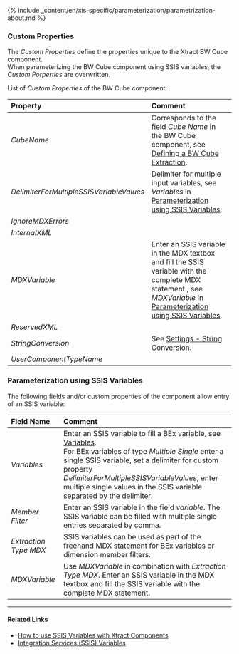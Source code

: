 
{% include _content/en/xis-specific/parameterization/parametrization-about.md  %}

### Custom Properties

The *Custom Properties* define the properties unique to the Xtract BW Cube component. <br>
When parameterizing the BW Cube component using SSIS variables, the *Custom Porperties* are overwritten.

List of *Custom Properties* of the BW Cube component:

|Property |Comment|
|:----|:----|
| *CubeName* | Corresponds to the field *Cube Name* in the BW Cube component, see [Defining a BW Cube Extraction](./bw-cube-extraction-define#defining-a-bw-cube-extraction).|
| *DelimiterForMultipleSSISVariableValues* | Delimiter for multiple input variables, see *Variables* in [Parameterization using SSIS Variables](##parameterization-using-ssis-variables).|
| *IgnoreMDXErrors* | |
| *InternalXML* | |
| *MDXVariable* | Enter an SSIS variable in the MDX textbox and fill the SSIS variable with the complete MDX statement., see *MDXVariable* in [Parameterization using SSIS Variables](#parameterization-using-ssis-variables). |
| *ReservedXML* | |
| *StringConversion* | See [Settings - String Conversion](./settings#string-conversion). |
| *UserComponentTypeName* | |

### Parameterization using SSIS Variables
The following fields and/or custom properties of the component allow entry of an SSIS variable:

|Field Name|Comment|
|:----|:----|
|*Variables*| Enter an SSIS variable to fill a BEx variable, see [Variables](./variables). <br>For BEx variables of type *Multiple Single* enter a single SSIS variable, set a delimiter for custom property *DelimiterForMultipleSSISVariableValues*, enter multiple single values in the SSIS variable separated by the delimiter. |
|*Member Filter*        |Enter an SSIS variable in the field *variable*. The SSIS variable can be filled with multiple single entries separated by comma.|
|*Extraction Type MDX* |SSIS variables can be used as part of the freehand MDX statement for BEx variables or dimension member filters. |
|*MDXVariable*        |Use *MDXVariable* in combination with *Extraction Type MDX*. Enter an SSIS variable in the MDX textbox and fill the SSIS variable with the complete MDX statement.|

****
#### Related Links
- [How to use SSIS Variables with Xtract Components](../parameterization/parameterization-var) 
- [Integration Services (SSIS) Variables](https://docs.microsoft.com/en-us/sql/integration-services/integration-services-ssis-variables?view=sql-server-ver15)